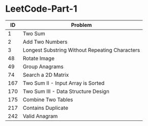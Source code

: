 # LeetCode-Part-1

| ID | Problem |
| --- | --- |
| 1 | Two Sum |
| 2 | Add Two Numbers |
| 3 | Longest Substring Without Repeating Characters |
| 48 | Rotate Image |
| 49 | Group Anagrams |
| 74 | Search a 2D Matrix |
| 167 | Two Sum II - Input Array is Sorted |
| 170 | Two Sum III - Data Structure Design |
| 175 | Combine Two Tables |
| 217 | Contains Duplicate |
| 242 | Valid Anagram |
